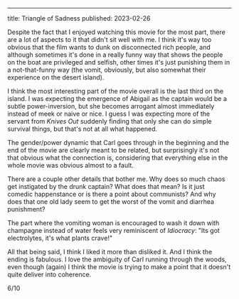 ----
title: Triangle of Sadness
published: 2023-02-26

Despite the fact that I enjoyed watching this movie for the most part, there are a lot of aspects to it that didn't sit well with me. I think it's way too obvious that the film wants to dunk on disconnected rich people, and although sometimes it's done in a really funny way that shows the people on the boat are privileged and selfish, other times it's just punishing them in a not-that-funny way (the vomit, obviously, but also somewhat their experience on the desert island).

I think the most interesting part of the movie overall is the last third on the island. I was expecting the emergence of Abigail as the captain would be a subtle power-inversion, but she becomes arrogant almost immediately instead of meek or naive or nice. I guess I was expecting more of the servant from _Knives Out_ suddenly finding that only she can do simple survival things, but that's not at all what happened.

The gender/power dynamic that Carl goes through in the beginning and the end of the movie are clearly meant to be related, but surprisingly it's not that obvious what the connection is, considering that everything else in the whole movie was obvious almost to a fault.

There are a couple other details that bother me. Why does so much chaos get instigated by the drunk captain? What does that mean? Is it just comedic happenstance or is there a point about communists? And why does that one old lady seem to get the worst of the vomit and diarrhea punishment?

The part where the vomiting woman is encouraged to wash it down with champagne instead of water feels very reminiscent of _Idiocracy_:  "Its got electrolytes, it's what plants crave!"

All that being said, I think I liked it more than disliked it. And I think the ending is fabulous. I love the ambiguity of Carl running through the woods, even though (again) I think the movie is trying to make a point that it doesn't quite deliver into coherence.

6/10

